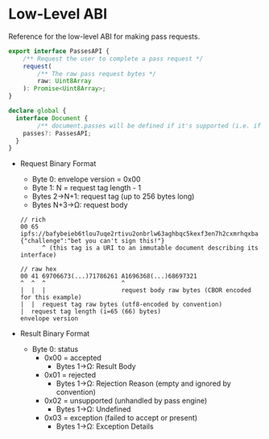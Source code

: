 # Low-Level ABI
Reference for the low-level ABI for making pass requests.

```typescript
export interface PassesAPI {
	/** Request the user to complete a pass request */
	request(
		/** The raw pass request bytes */
		raw: Uint8Array
	): Promise<Uint8Array>;
}

declare global {
  interface Document {
		/** document.passes will be defined if it's supported (i.e. if the extension is installed or passes.dev JS script has run) */
    passes?: PassesAPI;
  }
}
```

- Request Binary Format
    - Byte 0: envelope version = 0x00
    - Byte 1: N = request tag length - 1
    - Bytes 2→N+1: request tag (up to 256 bytes long)
    - Bytes N+3→Ω: request body
    
    ```
    // rich
    00 65 ipfs://bafybeieb6tlou7uqe2rtivu2onbrlw63aghbqc5kexf3en7h2cxmrhqxba {"challenge":"bet you can't sign this!"} 
          ^ (this tag is a URI to an immutable document describing its interface)
    
    // raw hex
    00 41 69706673(...)71786261 A1696368(...)68697321
    ^  ^  ^                     ^
    |  |  |                     request body raw bytes (CBOR encoded for this example)
    |  |  request tag raw bytes (utf8-encoded by convention)
    |  request tag length (i=65 (66) bytes)
    envelope version
    ```
    
- Result Binary Format
    - Byte 0: status
        - 0x00 = accepted
            - Bytes 1→Ω: Result Body
        - 0x01 = rejected
            - Bytes 1→Ω: Rejection Reason (empty and ignored by convention)
        - 0x02 = unsupported (unhandled by pass engine)
            - Bytes 1→Ω: Undefined
        - 0x03 = exception (failed to accept or present)
            - Bytes 1→Ω: Exception Details